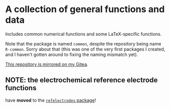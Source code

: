 # A collection of general functions and data

Includes common numerical functions and some LaTeX-specific functions.

Note that the package is named `common`, despite the repository being name `R-common`.
Sorry about that (this was one of the very first packages I created, and I haven't 
gotten around to fixing the naming mismatch yet).

[This repository is mirrored on my Gitea](https://git.solarchemist.se/taha/common).



## NOTE: the electrochemical reference electrode functions

have **moved** to the [`refelectrodes` package](https://github.com/chepec/refelectrodes)!
